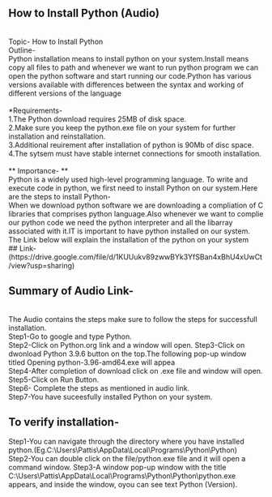 ## How to Install Python (Audio)
<br>
Topic- How to Install Python<br>
Outline-
<br>
Python installation means to install python on your system.Install means copy all files to path and whenever we want to run python program we can open the python software and start running our code.Python has various versions available with differences between the syntax and working of different versions of the language
<br><br>
*Requirements-<br>
1.The Python download requires 25MB of disk space.<br>
2.Make sure you keep the python.exe file on your system for further installation and reinstallation.<br>
3.Additional reuirement after installation of python is 90Mb of disc space.<br>
4.The sytsem must have stable internet connections for smooth installation.<br><br>
** Importance- **
<br>
Python is a widely used high-level programming language. To write and execute code in python, we first need to install Python on our system.Here are the steps to install Python-<br>
When we download python software we are downloading a compliation of C libraries that comprises python language.Also whenever we want to complie our python code we need the python interpreter and all the libarray associated with it.IT is important to have python installed on our system.
The Link below will explain the installation of the python on your system<br>
## Link-
(https://drive.google.com/file/d/1KUUukv89zwwBYk3YfSBan4xBhU4xUwCt/view?usp=sharing)
<br>

## Summary of Audio Link-
<br>
The Audio contains the steps make sure to follow the steps for successfull installation.<br>
Step1-Go to google and type Python.<br>
Step2-Click on Python.org link and a window will open.<bt>
Step3-Click on dwonload Python 3.9.6 button on the top.The following pop-up window titled Opening python-3.96-amd64.exe will appea<br>
Step4-After completion of download click on .exe file and window will open.<br>
Step5-Click on Run Button.<br>
Step6- Complete the steps as mentioned in audio link.<br>
Step7-You have suceesfully installed Python on your system.<br>

## To verify installation-<br>
Step1-You can navigate through the directory where you have installed python.(Eg.C:\Users\Pattis\AppData\Local\Programs\Python\Python)<br>
Step2-You can double click on the file/python.exe file and it will open a command window.
Step3-A window pop-up window with the title C:\Users\Pattis\AppData\Local\Programs\Python\Python\python.exe appears, and inside the window, oyou can see text Python (Version).
